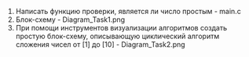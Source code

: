 1. Написать функцию проверки, является ли число простым - main.c
2. Блок-схему - Diagram_Task1.png
3. При помощи инструментов визуализации алгоритмов создать простую блок-схему, описывающую циклический алгоритм сложения чисел от [1] до [10] - Diagram_Task2.png
